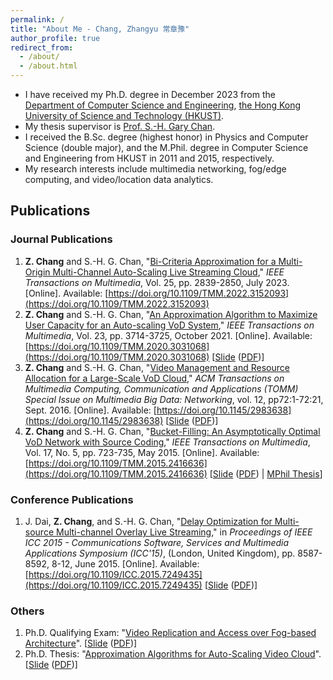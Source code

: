 ```yaml
---
permalink: /
title: "About Me - Chang, Zhangyu 常章豫"
author_profile: true
redirect_from: 
  - /about/
  - /about.html
---
```


* I have received my Ph.D. degree in December 2023 from the [Department of Computer Science and Engineering](https://www.cse.ust.hk/), [the Hong Kong University of Science and Technology (HKUST)](https://www.ust.hk/).
* My thesis supervisor is [Prof. S.-H. Gary Chan](http://www.cse.ust.hk/~gchan/).
* I received the B.Sc. degree (highest honor) in Physics and Computer Science (double major), and the M.Phil. degree in Computer Science and Engineering from HKUST in 2011 and 2015, respectively.
* My research interests include multimedia networking, fog/edge computing, and video/location data analytics.

## Publications

### Journal Publications

1. **Z. Chang** and S.-H. G. Chan, "[Bi-Criteria Approximation for a Multi-Origin Multi-Channel Auto-Scaling Live Streaming Cloud](http://www.cse.ust.hk/~gchan/papers/TMM23_COCOS.pdf)," *IEEE Transactions on Multimedia*, Vol. 25, pp. 2839-2850, July 2023. \[Online\]. Available: [https://doi.org/10.1109/TMM.2022.3152093](https://doi.org/10.1109/TMM.2022.3152093)
2. **Z. Chang** and S.-H. G. Chan, "[An Approximation Algorithm to Maximize User Capacity for an Auto-scaling VoD System](http://www.cse.ust.hk/~gchan/papers/TMM21_AVARDO.pdf)," *IEEE Transactions on Multimedia*, Vol. 23, pp. 3714-3725, October 2021. \[Online\]. Available: [https://doi.org/10.1109/TMM.2020.3031068](https://doi.org/10.1109/TMM.2020.3031068) \[[Slide](files\AVARDO\AVARDO.pptx) ([PDF](files\AVARDO\AVARDO.pdf))\]
3. **Z. Chang**  and S.-H. G. Chan, "[Video Management and Resource Allocation for a Large-Scale VoD Cloud](http://www.cse.ust.hk/~gchan/papers/TOMM16_RAVO.pdf)," *ACM Transactions on Multimedia Computing, Communication and Applications (TOMM) Special Issue on Multimedia Big Data: Networking*, vol. 12, pp72:1-72:21, Sept. 2016. \[Online\]. Available: [https://doi.org/10.1145/2983638](https://doi.org/10.1145/2983638) \[[Slide](files\RAVO\RAVO.pptx) ([PDF](files\RAVO\RAVO.pdf))\]
4. **Z. Chang** and S.-H. G. Chan, "[Bucket-Filling: An Asymptotically Optimal VoD Network with Source Coding](http://www.cse.ust.hk/~gchan/papers/TMM15_BF.pdf)," *IEEE Transactions on Multimedia*, Vol. 17, No. 5, pp. 723-735, May 2015. \[Online\]. Available: [https://doi.org/10.1109/TMM.2015.2416636](https://doi.org/10.1109/TMM.2015.2416636) \[[Slide](files\bucket_filling\BucketFilling2.pptx) ([PDF](files\bucket_filling\BucketFilling2.pdf)) \| [MPhil Thesis](files\bucket_filling\thesis.pdf)\]

### Conference Publications

1. J. Dai, **Z. Chang**, and S.-H. G. Chan, "[Delay Optimization for Multi-source Multi-channel Overlay Live Streaming](http://www.cse.ust.hk/~gchan/papers/ICC15_MSMC.pdf)," in *Proceedings of IEEE ICC 2015 - Communications Software, Services and Multimedia Applications Symposium (ICC'15)*, (London, United Kingdom), pp. 8587-8592, 8-12, June 2015. \[Online\]. Available: [https://doi.org/10.1109/ICC.2015.7249435](https://doi.org/10.1109/ICC.2015.7249435) \[[Slide](files\COMMOS\COMMOS.pptx) ([PDF](files\COMMOS\COMMOS.pdf))\]

### Others

1. Ph.D. Qualifying Exam: "[Video Replication and Access over Fog-based Architecture](files/fog_survey/main.pdf)". \[[Slide](files\fog_survey\FogSurvey.pptx) ([PDF](files\fog_survey\FogSurvey.pdf))\]
2. Ph.D. Thesis: "[Approximation Algorithms for Auto-Scaling Video Cloud](files/thesis/main.pdf)". \[[Slide](files\thesis\thesis.pptx) ([PDF](files\thesis\thesis.pdf))\]
